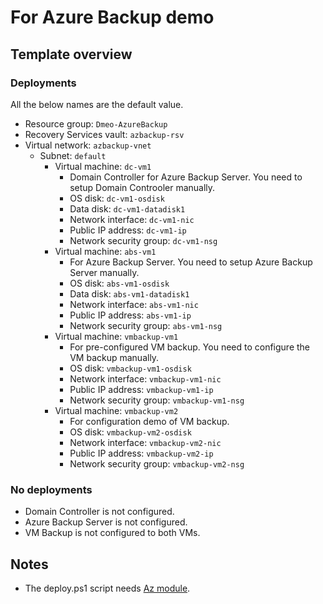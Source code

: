 # For Azure Backup demo

## Template overview

### Deployments

All the below names are the default value.

- Resource group: `Dmeo-AzureBackup`
- Recovery Services vault: `azbackup-rsv`
- Virtual network: `azbackup-vnet`
    - Subnet: `default`
        - Virtual machine: `dc-vm1`
            - Domain Controller for Azure Backup Server. You need to setup Domain Controoler manually.
            - OS disk: `dc-vm1-osdisk`
            - Data disk: `dc-vm1-datadisk1`
            - Network interface: `dc-vm1-nic`
            - Public IP address: `dc-vm1-ip`
            - Network security group: `dc-vm1-nsg`
        - Virtual machine: `abs-vm1`
            - For Azure Backup Server. You need to setup Azure Backup Server manually.
            - OS disk: `abs-vm1-osdisk`
            - Data disk: `abs-vm1-datadisk1`
            - Network interface: `abs-vm1-nic`
            - Public IP address: `abs-vm1-ip`
            - Network security group: `abs-vm1-nsg`
        - Virtual machine: `vmbackup-vm1`
            - For pre-configured VM backup. You need to configure the VM backup manually.
            - OS disk: `vmbackup-vm1-osdisk`
            - Network interface: `vmbackup-vm1-nic`
            - Public IP address: `vmbackup-vm1-ip`
            - Network security group: `vmbackup-vm1-nsg`
        - Virtual machine: `vmbackup-vm2`
            - For configuration demo of VM backup.
            - OS disk: `vmbackup-vm2-osdisk`
            - Network interface: `vmbackup-vm2-nic`
            - Public IP address: `vmbackup-vm2-ip`
            - Network security group: `vmbackup-vm2-nsg`

### No deployments

- Domain Controller is not configured.
- Azure Backup Server is not configured.
- VM Backup is not configured to both VMs.

## Notes

- The deploy.ps1 script needs [Az module](https://www.powershellgallery.com/packages/Az/).
